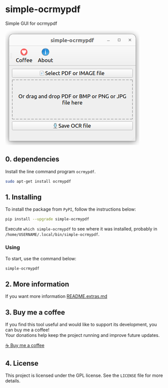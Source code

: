 # simple-ocrmypdf

Simple GUI for ocrmypdf

![logo](screenshot.png)

## 0. dependencies

Install the line command program `ocrmypdf`.

```bash
sudo apt-get install ocrmypdf
```

## 1. Installing

To install the package from `PyPI`, follow the instructions below:


```bash
pip install --upgrade simple-ocrmypdf
```

Execute `which simple-ocrmypdf` to see where it was installed, probably in `/home/USERNAME/.local/bin/simple-ocrmypdf`.

### Using

To start, use the command below:

```bash
simple-ocrmypdf
```
## 2. More information

If you want more information [README.extras.md](https://github.com/trucomanx/SimpleOcrMyPdf/blob/main/README.extras.md)

## 3. Buy me a coffee

If you find this tool useful and would like to support its development, you can buy me a coffee!  
Your donations help keep the project running and improve future updates.  

[☕ Buy me a coffee](https://ko-fi.com/trucomanx) 

## 4. License

This project is licensed under the GPL license. See the `LICENSE` file for more details.
